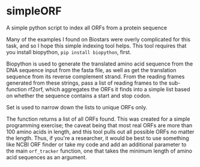 # simpleORF
A simple python script to index all ORFs from a protein sequence

Many of the examples I found on Biostars were overly complicated for this task, and so I hope this simple indexing tool helps. This tool requires that you install biopython, ```pip install biopython```, first.

Biopython is used to generate the translated amino acid sequence from the DNA sequence input from the fasta file, as well as get the translation sequence from its reverse complement strand. From the reading frames generated from these strings, pass a list of reading frames to the sub-function rf2orf, which aggregates the ORFs it finds into a simple list based on whether the sequence contains a start and stop codon.

Set is used to narrow down the lists to unique ORFs only.

The function returns a list of all ORFs found. This was created for a simple programming exercise; the caveat being that most real ORFs are more than 100 amino acids in length, and this tool pulls out all possible ORFs no matter the length. Thus, if you're a researcher, it would be best to use something like NCBI ORF finder or take my code and add an additional parameter to the main ```orf_tracker``` function, one that takes the minimum length of amino acid sequences as an argument. 
